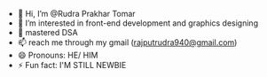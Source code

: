 - 👋 Hi, I’m @Rudra Prakhar Tomar
- 👀 I’m interested in front-end development and graphics designing
- 🌱 mastered DSA
- 📫 reach me through my gmail (rajputrudra940@gmail.com)
- 😄 Pronouns: HE/ HIM
- ⚡ Fun fact: I'M STILL NEWBIE

<!---
Rudra-PT/Rudra-PT is a ✨ special ✨ repository because its `README.md` (this file) appears on your GitHub profile.
You can click the Preview link to take a look at your changes.
--->
